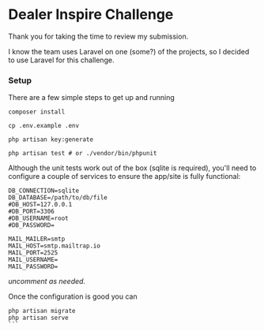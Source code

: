 # Dealer Inspire Challenge
Thank you for taking the time to review my submission. 

I know the team uses Laravel on one (some?) of the projects, so I decided to use Laravel for this challenge.

### Setup
There are a few simple steps to get up and running 

```shell script
composer install

cp .env.example .env

php artisan key:generate

php artisan test # or ./vendor/bin/phpunit
``` 

Although the unit tests work out of the box (sqlite is required), you'll need to configure a couple of services to ensure the app/site is fully functional:

```dotenv
DB_CONNECTION=sqlite
DB_DATABASE=/path/to/db/file
#DB_HOST=127.0.0.1
#DB_PORT=3306
#DB_USERNAME=root
#DB_PASSWORD=

MAIL_MAILER=smtp
MAIL_HOST=smtp.mailtrap.io
MAIL_PORT=2525
MAIL_USERNAME=
MAIL_PASSWORD=
```
*uncomment as needed.*

Once the configuration is good you can 
````shell script
php artisan migrate
php artisan serve
```
